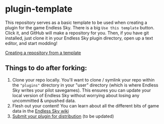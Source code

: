 # plugin-template
This repository serves as a basic template to be used when creating a plugin for the game Endless Sky. There is a big `Use this template` button. Click it, and GitHub will make a repository for you. Then, if you have git installed, just clone it in your Endless Sky plugin directory, open up a text editor, and start modding!

[Creating a repository from a template](https://docs.github.com/en/repositories/creating-and-managing-repositories/creating-a-repository-from-a-template#creating-a-repository-from-a-template)


## Things to do after forking:
1. Clone your repo locally. You'll want to clone / symlink your repo within the `"plugins"` directory in your "user" directory (which is where Endless Sky writes your pilot savegames). This ensures you can update your local version of Endless Sky without worrying about losing any uncommitted & unpushed data.
2. Flesh out your content! You can learn about all the different bits of game data in the [Endless Sky wiki](https://github.com/endless-sky/endless-sky/wiki/CreatingPlugins)
3. [Submit your plugin for distribution](https://github.com/EndlessSkyCommunity/endless-sky-plugins) (to be updated)
